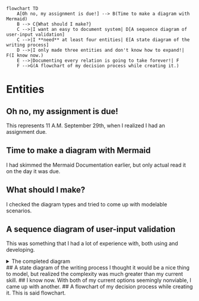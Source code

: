 ```mermaid
flowchart TD
    A[Oh no, my assignment is due!] --> B(Time to make a diagram with Mermaid)
    B --> C{What should I make?}
    C -->|I want an easy to document system| D[A sequence diagram of user-input validation]
    C -->|I **need** at least four entities| E[A state diagram of the writing process]
    D -->|I only made three entities and don't know how to expand!| F(I know now.)
    E -->|Documenting every relation is going to take forever!| F
    F -->G(A flowchart of my decision process while creating it.)
```

# Entities
## __Oh no, my assignment is due!__
This represents 11 A.M. September 29th, when I realized I had an assignment due.
## __Time to make a diagram with Mermaid__
I had skimmed the Mermaid Documentation earlier, but only actual read it on the day it was due.
## __What should I make?__
I checked the diagram types and tried to come up with modelable scenarios.
## A sequence diagram of user-input validation
This was something that I had a lot of experience with, both using and developing.
<details>
<summary>The completed diagram</summary>
```mermaid
sequenceDiagram
    actor U as User
    participant C as Client
    participant S as Server
    Note left of U: Let's try an answer
    U->>C: Answer
    Note right of C: Answer is hashed
    C->>S: Request for URL containing hash
    alt 200 Response
        S->>C: Data
        C->>U: Content
        Note left of U: Hooray, I solved!
    else 4xx Response
        S-->>C: Lack of Data
        C-->>U: Error Message / Lack of Content
        Note left of U: Aw man, I better try something else
    end
```
</details>
## A state diagram of the writing process
I thought it would be a nice thing to model, but realized the complexity was much greater than my current skill.
## I know now.
With both of my current options seemingly nonviable, I came up with another.
## A flowchart of my decision process while creating it.
This is said flowchart.